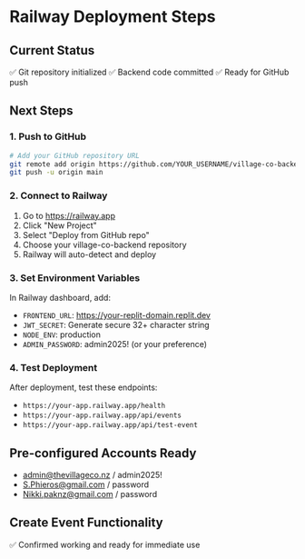 # Railway Deployment Steps

## Current Status
✅ Git repository initialized
✅ Backend code committed
✅ Ready for GitHub push

## Next Steps

### 1. Push to GitHub
```bash
# Add your GitHub repository URL
git remote add origin https://github.com/YOUR_USERNAME/village-co-backend.git
git push -u origin main
```

### 2. Connect to Railway
1. Go to https://railway.app
2. Click "New Project"
3. Select "Deploy from GitHub repo"
4. Choose your village-co-backend repository
5. Railway will auto-detect and deploy

### 3. Set Environment Variables
In Railway dashboard, add:
- `FRONTEND_URL`: https://your-replit-domain.replit.dev
- `JWT_SECRET`: Generate secure 32+ character string
- `NODE_ENV`: production
- `ADMIN_PASSWORD`: admin2025! (or your preference)

### 4. Test Deployment
After deployment, test these endpoints:
- `https://your-app.railway.app/health`
- `https://your-app.railway.app/api/events`
- `https://your-app.railway.app/api/test-event`

## Pre-configured Accounts Ready
- admin@thevillageco.nz / admin2025!
- S.Phieros@gmail.com / password
- Nikki.paknz@gmail.com / password

## Create Event Functionality
✅ Confirmed working and ready for immediate use